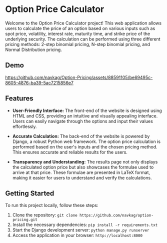 # Option Price Calculator

Welcome to the Option Price Calculator project! This web application allows users to calculate the price of an option based on various inputs such as spot price, volatility, interest rate, maturity time, and strike price of the underlying security. The calculation can be performed using three different pricing methods: 2-step binomial pricing, N-step binomial pricing, and Normal Distribution pricing.

## Demo

https://github.com/navkag/Option-Pricing/assets/88591105/be69495c-8605-4876-ba39-5ac7215856e7


## Features

- **User-Friendly Interface:** The front-end of the website is designed using HTML and CSS, providing an intuitive and visually appealing interface. Users can easily navigate through the options and input their values effortlessly.

- **Accurate Calculation:** The back-end of the website is powered by Django, a robust Python web framework. The option price calculation is performed based on the user's inputs and the chosen pricing method. This ensures accurate and reliable results for the users.

- **Transparency and Understanding:** The results page not only displays the calculated option price but also showcases the formulae used to arrive at that price. These formulae are presented in LaTeX format, making it easier for users to understand and verify the calculations.

## Getting Started

To run this project locally, follow these steps:

1. Clone the repository: `git clone https://github.com/navkag/option-pricing.git`
2. Install the necessary dependencies: `pip install -r requirements.txt`
3. Start the Django development server: `python manage.py runserver`
4. Access the application in your browser: `http://localhost:8000`

